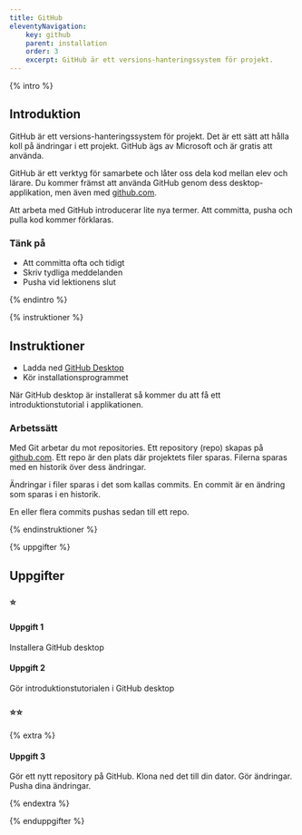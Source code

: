 ```yaml
---
title: GitHub
eleventyNavigation:
    key: github
    parent: installation
    order: 3
    excerpt: GitHub är ett versions-hanteringssystem för projekt.
---
```

{% intro %}

## Introduktion

GitHub är ett versions-hanteringssystem för projekt. Det är ett sätt att hålla koll på ändringar i ett projekt. GitHub ägs av Microsoft och är gratis att använda.

GitHub är ett verktyg för samarbete och låter oss dela kod mellan elev och lärare.
Du kommer främst att använda GitHub genom dess desktop-applikation, men även med [github.com](https://github.com/).

Att arbeta med GitHub introducerar lite nya termer. Att committa, pusha och pulla kod kommer förklaras.

### Tänk på

- Att committa ofta och tidigt
- Skriv tydliga meddelanden
- Pusha vid lektionens slut

{% endintro %}

{% instruktioner %}

## Instruktioner

- Ladda ned [GitHub Desktop](https://desktop.github.com/)
- Kör installationsprogrammet

När GitHub desktop är installerat så kommer du att få ett introduktionstutorial i applikationen.

### Arbetssätt

Med Git arbetar du mot repositories. Ett repository (repo) skapas på [github.com](https://github.com). Ett repo är den plats där projektets filer sparas. Filerna sparas med en historik över dess ändringar.

Ändringar i filer sparas i det som kallas commits. En commit är en ändring som sparas i en historik. 

En eller flera commits pushas sedan till ett repo.

{% endinstruktioner %}

{% uppgifter %}

## Uppgifter
### ⭐
#### Uppgift 1

Installera GitHub desktop

#### Uppgift 2

Gör introduktionstutorialen i GitHub desktop

### ⭐⭐

{% extra %}

#### Uppgift 3

Gör ett nytt repository på GitHub.
Klona ned det till din dator.
Gör ändringar.
Pusha dina ändringar.

{% endextra %}

{% enduppgifter %}